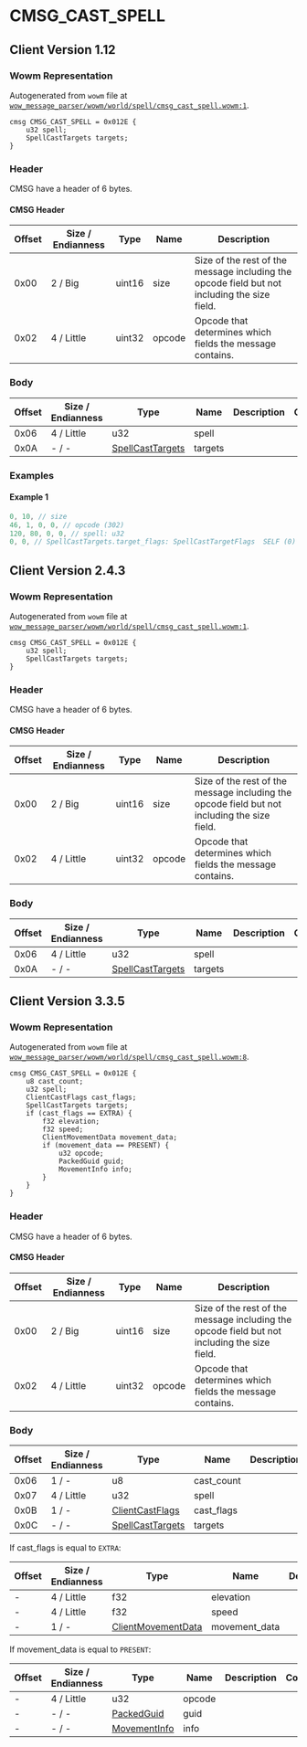 # CMSG_CAST_SPELL

## Client Version 1.12

### Wowm Representation

Autogenerated from `wowm` file at [`wow_message_parser/wowm/world/spell/cmsg_cast_spell.wowm:1`](https://github.com/gtker/wow_messages/tree/main/wow_message_parser/wowm/world/spell/cmsg_cast_spell.wowm#L1).
```rust,ignore
cmsg CMSG_CAST_SPELL = 0x012E {
    u32 spell;
    SpellCastTargets targets;
}
```
### Header

CMSG have a header of 6 bytes.

#### CMSG Header

| Offset | Size / Endianness | Type   | Name   | Description |
| ------ | ----------------- | ------ | ------ | ----------- |
| 0x00   | 2 / Big           | uint16 | size   | Size of the rest of the message including the opcode field but not including the size field.|
| 0x02   | 4 / Little        | uint32 | opcode | Opcode that determines which fields the message contains.|

### Body

| Offset | Size / Endianness | Type | Name | Description | Comment |
| ------ | ----------------- | ---- | ---- | ----------- | ------- |
| 0x06 | 4 / Little | u32 | spell |  |  |
| 0x0A | - / - | [SpellCastTargets](spellcasttargets.md) | targets |  |  |

### Examples

#### Example 1

```c
0, 10, // size
46, 1, 0, 0, // opcode (302)
120, 80, 0, 0, // spell: u32
0, 0, // SpellCastTargets.target_flags: SpellCastTargetFlags  SELF (0)
```
## Client Version 2.4.3

### Wowm Representation

Autogenerated from `wowm` file at [`wow_message_parser/wowm/world/spell/cmsg_cast_spell.wowm:1`](https://github.com/gtker/wow_messages/tree/main/wow_message_parser/wowm/world/spell/cmsg_cast_spell.wowm#L1).
```rust,ignore
cmsg CMSG_CAST_SPELL = 0x012E {
    u32 spell;
    SpellCastTargets targets;
}
```
### Header

CMSG have a header of 6 bytes.

#### CMSG Header

| Offset | Size / Endianness | Type   | Name   | Description |
| ------ | ----------------- | ------ | ------ | ----------- |
| 0x00   | 2 / Big           | uint16 | size   | Size of the rest of the message including the opcode field but not including the size field.|
| 0x02   | 4 / Little        | uint32 | opcode | Opcode that determines which fields the message contains.|

### Body

| Offset | Size / Endianness | Type | Name | Description | Comment |
| ------ | ----------------- | ---- | ---- | ----------- | ------- |
| 0x06 | 4 / Little | u32 | spell |  |  |
| 0x0A | - / - | [SpellCastTargets](spellcasttargets.md) | targets |  |  |

## Client Version 3.3.5

### Wowm Representation

Autogenerated from `wowm` file at [`wow_message_parser/wowm/world/spell/cmsg_cast_spell.wowm:8`](https://github.com/gtker/wow_messages/tree/main/wow_message_parser/wowm/world/spell/cmsg_cast_spell.wowm#L8).
```rust,ignore
cmsg CMSG_CAST_SPELL = 0x012E {
    u8 cast_count;
    u32 spell;
    ClientCastFlags cast_flags;
    SpellCastTargets targets;
    if (cast_flags == EXTRA) {
        f32 elevation;
        f32 speed;
        ClientMovementData movement_data;
        if (movement_data == PRESENT) {
            u32 opcode;
            PackedGuid guid;
            MovementInfo info;
        }
    }
}
```
### Header

CMSG have a header of 6 bytes.

#### CMSG Header

| Offset | Size / Endianness | Type   | Name   | Description |
| ------ | ----------------- | ------ | ------ | ----------- |
| 0x00   | 2 / Big           | uint16 | size   | Size of the rest of the message including the opcode field but not including the size field.|
| 0x02   | 4 / Little        | uint32 | opcode | Opcode that determines which fields the message contains.|

### Body

| Offset | Size / Endianness | Type | Name | Description | Comment |
| ------ | ----------------- | ---- | ---- | ----------- | ------- |
| 0x06 | 1 / - | u8 | cast_count |  |  |
| 0x07 | 4 / Little | u32 | spell |  |  |
| 0x0B | 1 / - | [ClientCastFlags](clientcastflags.md) | cast_flags |  |  |
| 0x0C | - / - | [SpellCastTargets](spellcasttargets.md) | targets |  |  |

If cast_flags is equal to `EXTRA`:

| Offset | Size / Endianness | Type | Name | Description | Comment |
| ------ | ----------------- | ---- | ---- | ----------- | ------- |
| - | 4 / Little | f32 | elevation |  |  |
| - | 4 / Little | f32 | speed |  |  |
| - | 1 / - | [ClientMovementData](clientmovementdata.md) | movement_data |  |  |

If movement_data is equal to `PRESENT`:

| Offset | Size / Endianness | Type | Name | Description | Comment |
| ------ | ----------------- | ---- | ---- | ----------- | ------- |
| - | 4 / Little | u32 | opcode |  |  |
| - | - / - | [PackedGuid](../spec/packed-guid.md) | guid |  |  |
| - | - / - | [MovementInfo](movementinfo.md) | info |  |  |

